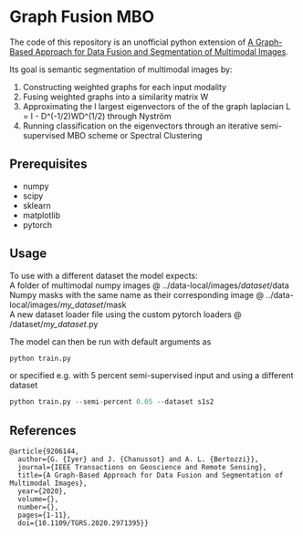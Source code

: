 # Graph Fusion MBO
The code of this repository is an unofficial python extension of [A Graph-Based Approach for Data Fusion and Segmentation of Multimodal Images](https://ieeexplore.ieee.org/document/9206144).

Its goal is semantic segmentation of multimodal images by:
1. Constructing weighted graphs for each input modality
2. Fusing weighted graphs into a similarity matrix W
3. Approximating the l largest eigenvectors of the of the graph laplacian L = I - D^(-1/2)WD^(1/2) through Nyström
4. Running classification on the eigenvectors through an iterative semi-supervised MBO scheme or Spectral Clustering

## Prerequisites
- numpy
- scipy
- sklearn
- matplotlib
- pytorch

## Usage
To use with a different dataset the model expects:  
A folder of multimodal numpy images @ ../data-local/images/*dataset*/data  
Numpy masks with the same name as their corresponding image @ ../data-local/images/*my_dataset*/mask  
A new dataset loader file using the custom pytorch loaders @ /dataset/*my_dataset*.py  

The model can then be run with default arguments as
```python
python train.py
```
or specified e.g. with 5 percent semi-supervised input and using a different dataset
```python
python train.py --semi-percent 0.05 --dataset s1s2
```

## References
```
@article{9206144,
  author={G. {Iyer} and J. {Chanussot} and A. L. {Bertozzi}},
  journal={IEEE Transactions on Geoscience and Remote Sensing}, 
  title={A Graph-Based Approach for Data Fusion and Segmentation of Multimodal Images}, 
  year={2020},
  volume={},
  number={},
  pages={1-11},
  doi={10.1109/TGRS.2020.2971395}}
```
